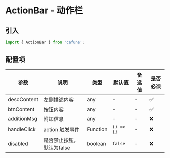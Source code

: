 # ActionBar - 动作栏

## 引入
```jsx
import { ActionBar } from 'cafune';
```

## 配置项
| 参数 | 说明 | 类型 | 默认值 |备选值 | 是否必须 |
| --- | --- | --- | --- | --- | --- |
| descContent | 左侧描述内容 | any | - | - | ✅  |
| btnContent | 按钮内容 | any | - | - | ✅  |
| additionMsg | 附加信息 | any | - | - | ❌ |
| handleClick | action 触发事件 | Function | `() => {}` | - | ❌ |
| disabled | 是否禁止按钮，默认为false | boolean | `false` | - | ❌ |
